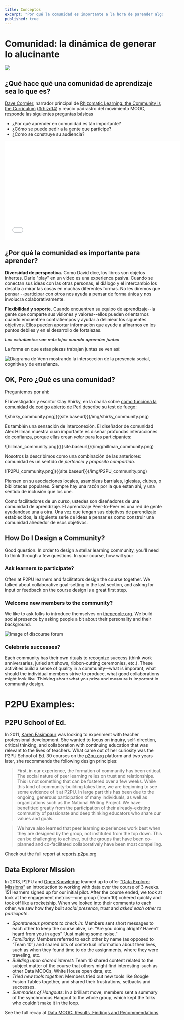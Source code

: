 ```yaml
---
title: Conceptos
excerpt: "Por qué la comunidad es importante a la hora de parender algo nuevo, qué hace que una comunidad sea robusta y motivante, y comience a co-diseñar su curso."
published: true
---
```

<!--
# Community: the Dynamics of Generating Awesome

![]({{site.baseurl}}/img/community.jpg)

## What Does a Learning Community Look Like?
[Dave Cormier](http://davecormier.com/), lead raconteur of [Rhizomatic Learning: the Community is the Curriculum](https://p2pu.org/en/courses/882/rhizomatic-learning-the-community-is-the-curriculum/) ([#rhizo14](https://twitter.com/search?q=rhizo14&src=typd)) and reluctant stepfather of the MOOC movement, answers the following core questions:

- Why is learning in community important?
- How do you ask people to participate?
- How did you build with your audience?

<iframe width="560" height="315" src="//www.youtube.com/embed/c4KM9QgfOXA" frameborder="0" allowfullscreen></iframe>
-->
# Comunidad: la dinámica de generar lo alucinante

![]({{site.baseurl}}/img/community.jpg)

## ¿Qué hace qué una comunidad de aprendizaje sea lo que es?
[Dave Cormier](http://davecormier.com/), narrador principal de [Rhizomatic Learning: the Community is the Curriculum](https://p2pu.org/en/courses/882/rhizomatic-learning-the-community-is-the-curriculum/) ([#rhizo14](https://twitter.com/search?q=rhizo14&src=typd)) y reacio padrastro del movimiento MOOC, responde las siguientes preguntas básicas

- ¿Por qué aprender en comunidad es tán importante?
- ¿Cómo se puede pedir a la gente que participe?
- ¿Como se construye su audiencia?

<iframe width="560" height="315" src="//www.youtube.com/embed/c4KM9QgfOXA" frameborder="0" allowfullscreen></iframe>

<!--
## Why does Community Matter for Learning?

**Diversity of perspectives.** As Dave said, books are inert objects. Pushing "play" on a video is one passive experience. When you engage ideas with other people, the dialogue and exchanges challenge you to look at things several different ways. We won't tell you what to think--engaging others helps us think uniquely and engage collaboratively.

**Support and stretch.** When you find your learning crew--the folks who share your vision and your values--they can buoy you up when you encounter setbacks and help you set the next goalpost. They can deliver feedback that helps you hone in on weaknesses or develop strengths. 

*Learners go farther when they learn together.*

The way we see it, any online learning experience consists of three parts:

- Social presence (that you have a crew & we're in it together)
- Cognitive presence (ideas & content)
- Teaching presence (feedback & questions)

The way those pieces work together looks like this:

![Venn diagram showing the intersection of social presence, cognitive presence and teaching presence.]({{site.baseurl}}/img/community-diagram.jpg)

In this part of the course, we’ll talk about “social presence” (or community), and how to build one around your learning goals. 
-->
## ¿Por qué la comunidad es importante para aprender?

**Diversidad de perspectiva.** Como David dice, los libros son objetos inhertes. Darle "play" en un video es una experienca pasiva. Cuando se conectan sus ideas con las otras personas, el diálogo y el intercambio los desafía a mirar las cosas en muchas diferentes formas. No les diremos que pensar --participar con otros nos ayuda a pensar de forma única y nos involucra colaborativamente.

**Flexibilidad y soporte.** Cuando encuentren su equipo de aprendizaje--la gente que comparte sus visiones y valores--ellos pueden orientarnos cuando encuentren contratiempos y ayudar a deliniear los siguentes objetivos. Ellos pueden aportar información que ayude a afinarnos en los puntos debiles y en el desarrollo de fortalezas.

*Los estudiantes van más lejos cuando aprenden juntos*

La forma en que estas piezas trabajan juntas se ven así:

![Diagrama de Venn mostrando la intersección de la presencia social, cognitiva y de enseñanza.]({{site.baseurl}}/img/community-diagram.png)

<!--
## OK, But What’s Community?

Let's ask around:

Scholar and writer Clay Shirky, in describing [how the open source community Perl works](https://www.youtube.com/watch?v=Xe1TZaElTAs) described his litmus test: 

![shirky community.png](/img/shirky%20community.png)

It's also a sense of interconnectedness. Community designer Alex Hillman shows how important it is to design for deep, trusting interactions, because they create *value* for the participants:

![hillman community.png](/img/hillman%20community.png)

We describe it as a combination of the above: community is a sense of *shared purpose and belonging*. 

![P2PU community.png](/img/P2PU%20community.png)

Think about your local PTA, block party organization, church, book club or alumni association. There’s always a reason that you’re there, and a sense that you’re included. 

As a course facilitator, you are designing a learning community. Peer-to-peer learning is a network of people helping each other. Once you have your learning goals established, the next series of ideas to think about is how to build a community around those goals. 
-->

## OK, Pero ¿Qué es una comunidad?

Preguntemos por ahí:

El investigador y escritor Clay Shirky, en la charla sobre [como funciona la comunidad de codigo abierto de Perl](https://www.youtube.com/watch?v=Xe1TZaElTAs) describe su test de fuego: 

![shirky_community.png]({{site.baseurl}}(/img/shirky_community.png)

Es también una sensación de interconexión. El diseñador de comunidad Alex Hillman muestra cuan importánte es diseñar profundas interacciones de confianza, porque ellas crean *valor* para los participantes:

![hillman_community.png]({{site.baseurl}}(/img/hillman_community.png)

Nosotros la describimos como una combinación de las anteriores: comunidad es un sentido de *pertencia y proposito compartido*. 

![P2PU_community.png]({{site.baseurl}}(/img/P2PU_community.png)

Piensen en su asociaciones locales, asambleas barriales, iglesias, clubes, o bibliotecas populares. Siempre hay una razón por la que estan ahí, y una sentido de inclusión que los une. 

Como facilitadores de un curso, ustedes son diseñadores de una comunidad de aprendizaje. El aprendizaje Peer-to-Peer es una red de gente ayudandose una a otra. Una vez que tengan sus objetivos de parendizaje establecidos, la siguiente serie de ideas a pensar es como construir una comunidad alrededor de esos objetivos.

## How Do I Design a Community?
Good question. In order to design a stellar learning community, you'll need to think through a few questions. In your course, how will you:

### Ask learners to participate?
Often at P2PU learners and facilitators design the course together. We talked about collaborative goal-setting in the last section, and asking for input or feedback on the course design is a great first step. 

### Welcome new members to the community?
We like to ask folks to introduce themselves on [thepeople.org](http://thepeople.p2pu.org/t/please-introduce-yourself/28). We build social presence by asking people a bit about their personality and their background. 

![Image of discourse forum]({{site.baseurl}}/img/discourse.png)

### Celebrate successes?
Each community has their own rituals to recognize success (think work anniversaries, juried art shows, ribbon-cutting ceremonies, etc.). These activities build a sense of quality in a community--what is imporant, what should the individual members strive to produce, what good collaborations might look like. Thinking about what you prize and measure is important in community design. 


# P2PU Examples: 

## P2PU School of Ed.
In 2011, [Karen Fasimpaur](https://twitter.com/kfasimpaur) was looking to experiment with teacher professional development. She wanted to focus on  inquiry, self-direction, critical thinking, and collaboration with continuing education that was relevant to the lives of teachers. What came out of her curiosity was the P2PU School of Ed. 30 courses on the [p2pu.org](https://p2pu.org/en/) platform and two years later, she recommends the following design principles:

>First, in our experience, the formation of community has been critical. The social nature of peer learning relies on trust and relationships. This is not something that can be fostered over a few weeks. While this kind of community-building takes time, we are beginning to see some evidence of it at P2PU. In large part this has been due to the ongoing, generous participation of many individuals, as well as organizations such as the National Writing Project. We have benefitted greatly from the participation of their already-existing community of passionate and deep thinking educators who share our values and goals.

>We have also learned that peer learning experiences work best when they are designed by the group, not instituted from the top down. This can be challenging to achieve, but the groups that have been co-planned and co-facilitated collaboratively have been most compelling.

Check out the full report at [reports.p2pu.org](http://reports.p2pu.org/reports/school_of_ed/soe_index.html)

## Data Explorer Mission

In 2013, P2PU and [Open Knowledge](http://us.okfn.org/) teamed up to offer [“Data Explorer Missions”](http://schoolofdata.org/datamooc/) an introduction to working with data over the course of 3 weeks. 151 learners signed up for our initial pilot. After the course ended, we took at look at the engagement metrics—one group (Team 10) cohered quickly and took off like a rocketship. When we looked into their comments to each other, we saw how they built *social presence*, *trust* and *asked each other to participate*.

- *Spontaneous prompts to check in*: Members sent short messages to each other to keep the course alive, i.e. “Are you doing alright? Haven’t heard from you in ages” “Just making some noise.”
- *Familiarity*: Members referred to each other by name (as opposed to “Team 10″) and shared bits of contextual information about their lives, such as when they found time to do the assignments, where they were traveling, etc.
- *Building upon shared interest*: Team 10 shared content related to the subject matter of the course that others might find interesting–such as other Data MOOCs, White House open data, etc.
- *Tried new tools together*: Members tried out new tools like Google Fusion Tables together, and shared their frustrations, setbacks and successes. 
- *Summaries of Hangouts*: In a brilliant move, members sent a summary of the synchronous Hangout to the whole group, which kept the folks who couldn’t make it in the loop.

See the full recap at [Data MOOC: Results, Findings and Recommendations](http://info.p2pu.org/2013/06/18/data-mooc-results-findings-and-recommendations/)

